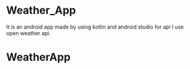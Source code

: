 # Weather_App
It is an android app made by using kotlin and android studio for api I use open weather api.
# WeatherApp
